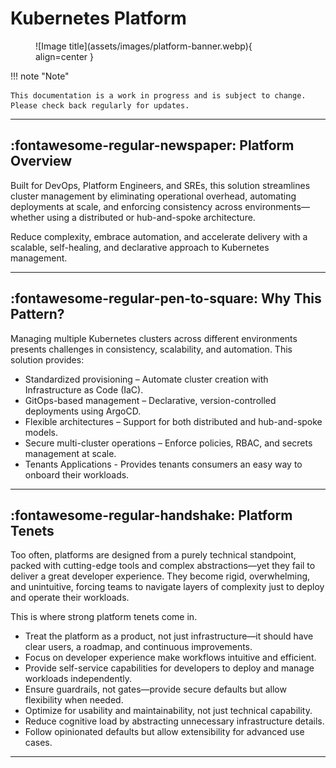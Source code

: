 # Kubernetes Platform

<figure markdown="span">
  ![Image title](assets/images/platform-banner.webp){ align=center }
</figure>

!!! note "Note"

    This documentation is a work in progress and is subject to change. Please check back regularly for updates.

---

## :fontawesome-regular-newspaper: Platform Overview

Built for DevOps, Platform Engineers, and SREs, this solution streamlines cluster management by eliminating operational overhead, automating deployments at scale, and enforcing consistency across environments—whether using a distributed or hub-and-spoke architecture.

Reduce complexity, embrace automation, and accelerate delivery with a scalable, self-healing, and declarative approach to Kubernetes management.

---

## :fontawesome-regular-pen-to-square: Why This Pattern?

Managing multiple Kubernetes clusters across different environments presents challenges in consistency, scalability, and automation. This solution provides:

- Standardized provisioning – Automate cluster creation with Infrastructure as Code (IaC).
- GitOps-based management – Declarative, version-controlled deployments using ArgoCD.
- Flexible architectures – Support for both distributed and hub-and-spoke models.
- Secure multi-cluster operations – Enforce policies, RBAC, and secrets management at scale.
- Tenants Applications - Provides tenants consumers an easy way to onboard their workloads.

---

## :fontawesome-regular-handshake: Platform Tenets

Too often, platforms are designed from a purely technical standpoint, packed with cutting-edge tools and complex abstractions—yet they fail to deliver a great developer experience. They become rigid, overwhelming, and unintuitive, forcing teams to navigate layers of complexity just to deploy and operate their workloads.

This is where strong platform tenets come in.

- Treat the platform as a product, not just infrastructure—it should have clear users, a roadmap, and continuous improvements.
- Focus on developer experience make workflows intuitive and efficient.
- Provide self-service capabilities for developers to deploy and manage workloads independently.
- Ensure guardrails, not gates—provide secure defaults but allow flexibility when needed.
- Optimize for usability and maintainability, not just technical capability.
- Reduce cognitive load by abstracting unnecessary infrastructure details.
- Follow opinionated defaults but allow extensibility for advanced use cases.

---
